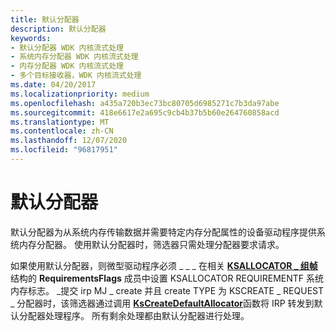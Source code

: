 ```yaml
---
title: 默认分配器
description: 默认分配器
keywords:
- 默认分配器 WDK 内核流式处理
- 系统内存分配器 WDK 内核流式处理
- 内存分配器 WDK 内核流式处理
- 多个目标接收器，WDK 内核流式处理
ms.date: 04/20/2017
ms.localizationpriority: medium
ms.openlocfilehash: a435a720b3ec73bc80705d6985271c7b3da97abe
ms.sourcegitcommit: 418e6617e2a695c9cb4b37b5b60e264760858acd
ms.translationtype: MT
ms.contentlocale: zh-CN
ms.lasthandoff: 12/07/2020
ms.locfileid: "96817951"
---
```

# <a name="default-allocators"></a>默认分配器





默认分配器为从系统内存传输数据并需要特定内存分配属性的设备驱动程序提供系统内存分配器。 使用默认分配器时，筛选器只需处理分配器要求请求。

如果使用默认分配器，则微型驱动程序必须 \_ \_ \_ 在相关 [**KSALLOCATOR \_ 组帧**](/windows-hardware/drivers/ddi/ks/ns-ks-ksallocator_framing)结构的 **RequirementsFlags** 成员中设置 KSALLOCATOR REQUIREMENTF 系统内存标志。 \_提交 irp MJ \_ create 并且 create TYPE 为 KSCREATE \_ REQUEST \_ 分配器时，该筛选器通过调用 [**KsCreateDefaultAllocator**](/windows-hardware/drivers/ddi/ks/nf-ks-kscreatedefaultallocator)函数将 IRP 转发到默认分配器处理程序。 所有剩余处理都由默认分配器进行处理。

 

